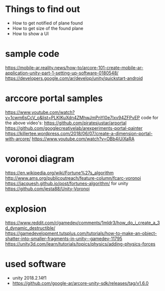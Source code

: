 Things to find out
==================
- How to get notified of plane found
- How to get size of the found plane
- How to show a UI


sample code
===========
https://mobile-ar.reality.news/how-to/arcore-101-create-mobile-ar-application-unity-part-1-setting-up-software-0180548/
https://developers.google.com/ar/develop/unity/quickstart-android

arccore portal samples
======================
https://www.youtube.com/watch?v=1cwm6sCcV_o&list=PLKIKuXdn4ZMhwJmPnYI0e7Ixv94ZFPvEP
code for the above video's: https://github.com/piratesjustar/arportal
https://github.com/googlecreativelab/arexperiments-portal-painter
https://killertee.wordpress.com/2018/06/07/create-a-dimension-portal-with-arcore/
https://www.youtube.com/watch?v=OBb4iUiXaRA

voronoi diagram
===============
https://en.wikipedia.org/wiki/Fortune%27s_algorithm
http://www.ams.org/publicoutreach/feature-column/fcarc-voronoi
https://jacquesh.github.io/post/fortunes-algorithm/
for unity
https://github.com/jesta88/Unity-Voronoi

explosion
=========
https://www.reddit.com/r/gamedev/comments/1mldr3/how_do_i_create_a_3d_dynamic_destructible/
https://gamedevelopment.tutsplus.com/tutorials/how-to-make-an-object-shatter-into-smaller-fragments-in-unity--gamedev-11795
https://unity3d.com/learn/tutorials/topics/physics/adding-physics-forces

used software
=============
- unity 2018.2.14f1
- https://github.com/google-ar/arcore-unity-sdk/releases/tag/v1.6.0


